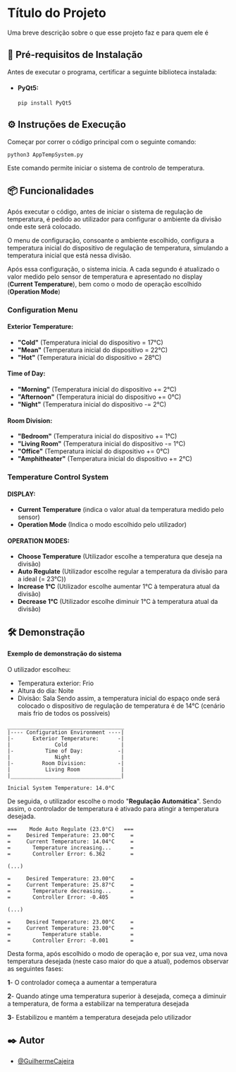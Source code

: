 
# Título do Projeto

Uma breve descrição sobre o que esse projeto faz e para quem ele é


## 🔧 Pré-requisitos de Instalação

Antes de executar o programa, certificar a seguinte biblioteca instalada:

- #### PyQt5:

  ```
  pip install PyQt5
  ```
## ⚙️ Instruções de Execução

Começar por correr o código principal com o seguinte comando:
```
python3 AppTempSystem.py
```

Este comando permite iniciar o sistema de controlo de temperatura.
## 📦 Funcionalidades

Após executar o código, antes de iniciar o sistema de regulação de temperatura, é pedido ao utilizador para configurar o ambiente da divisão onde este será colocado. 

O menu de configuração, consoante o ambiente escolhido, configura a temperatura inicial do dispositivo de regulação de temperatura, simulando a temperatura inicial que está nessa divisão.

Após essa configuração, o sistema inicia. A cada segundo é atualizado o valor medido pelo sensor de temperatura e apresentado no display (**Current Temperature**), bem como o modo de operação escolhido (**Operation Mode**)

### Configuration Menu
#### Exterior Temperature:
- **"Cold"** (Temperatura inicial do dispositivo = 17°C)
- **"Mean"** (Temperatura inicial do dispositivo = 22°C)
- **"Hot"** (Temperatura inicial do dispositivo = 28°C)

#### Time of Day:
- **"Morning"** (Temperatura inicial do dispositivo += 2°C)
- **"Afternoon"** (Temperatura inicial do dispositivo += 0°C)
- **"Night"** (Temperatura inicial do dispositivo -= 2°C)

#### Room Division:
- **"Bedroom"** (Temperatura inicial do dispositivo += 1°C)
- **"Living Room"** (Temperatura inicial do dispositivo -= 1°C)
- **"Office"** (Temperatura inicial do dispositivo += 0°C)
- **"Amphitheater"** (Temperatura inicial do dispositivo += 2°C)

### Temperature Control System
#### DISPLAY:
- **Current Temperature** (indica o valor atual da temperatura medido pelo sensor)
- **Operation Mode** (Indica o modo escolhido pelo utilizador)
#### OPERATION MODES:
- **Choose Temperature** (Utilizador escolhe a temperatura que deseja na divisão)
- **Auto Regulate** (Utilizador escolhe regular a temperatura da divisão para a ideal (= 23°C))
- **Increase 1°C** (Utilizador escolhe aumentar 1°C à temperatura atual da divisão)
- **Decrease 1°C** (Utilizador escolhe diminuir 1°C à temperatura atual da divisão)


## 🛠️ Demonstração
#### Exemplo de demonstração do sistema

O utilizador escolheu:
- Temperatura exterior: Frio
- Altura do dia: Noite
- Divisão: Sala
Sendo assim, a temperatura inicial do espaço onde será colocado o dispositivo de regulação de temperatura é de 14°C (cenário mais frio de todos os possíveis)


```
_____________________________________
|---- Configuration Environment ----|
|-      Exterior Temperature:      -| 
|              Cold                 |
|-          Time of Day:           -| 
|              Night                |
|-         Room Division:          -| 
|           Living Room             |
|___________________________________|

Inicial System Temperature: 14.0°C
```

De seguida, o utilizador escolhe o modo "**Regulação Automática**". Sendo assim, o controlador de temperatura é ativado para atingir a temperatura desejada.

```
===    Mode Auto Regulate (23.0°C)   ===
=     Desired Temperature: 23.00°C     =
=     Current Temperature: 14.04°C     =
=       Temperature increasing...      =
=       Controller Error: 6.362        =

(...)

=     Desired Temperature: 23.00°C     =
=     Current Temperature: 25.87°C     =
=       Temperature decreasing...      =
=       Controller Error: -0.405       =

(...)

=     Desired Temperature: 23.00°C     =
=     Current Temperature: 23.00°C     =
=          Temperature stable.         =
=       Controller Error: -0.001       =
```

Desta forma, após escolhido o modo de operação e, por sua vez, uma nova temperatura desejada (neste caso maior do que a atual), podemos observar as seguintes fases:

**1**- O controlador começa a aumentar a temperatura

**2**- Quando atinge uma temperatura superior à desejada, começa a diminuir a temperatura, de forma a estabilizar na temperatura desejada

**3**- Estabilizou e mantém a temperatura desejada pelo utilizador
## ✒️ Autor

- [@GuilhermeCajeira](https://github.com/GuilhermeCajeira)

